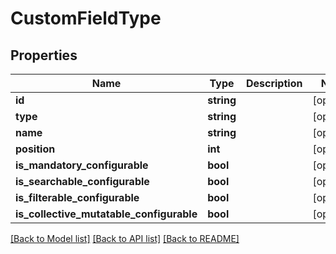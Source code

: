 # CustomFieldType

## Properties
Name | Type | Description | Notes
------------ | ------------- | ------------- | -------------
**id** | **string** |  | [optional] 
**type** | **string** |  | [optional] 
**name** | **string** |  | [optional] 
**position** | **int** |  | [optional] 
**is_mandatory_configurable** | **bool** |  | [optional] 
**is_searchable_configurable** | **bool** |  | [optional] 
**is_filterable_configurable** | **bool** |  | [optional] 
**is_collective_mutatable_configurable** | **bool** |  | [optional] 

[[Back to Model list]](../README.md#documentation-for-models) [[Back to API list]](../README.md#documentation-for-api-endpoints) [[Back to README]](../README.md)



